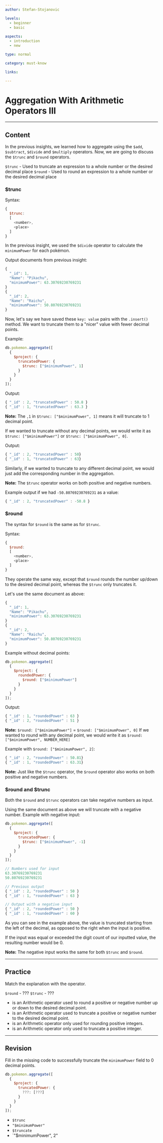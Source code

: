 ```yaml
---
author: Stefan-Stojanovic

levels:
  - beginner
  - basic
  
aspects:
  - introduction
  - new

type: normal

category: must-know

links:
  
---
```

# Aggregation With Arithmetic Operators III
---
## Content

In the previous insights, we learned how to aggregate using the `$add`, `$subtract`, `$divide` and `$multiply` operators. Now, we are going to discuss the `$trunc` and `$round` operators.

`$trunc` - Used to truncate an expression to a whole number or the desired decimal place 
`$round` - Used to round an expression to a whole number or the desired decimal place

### $trunc

Syntax:
```javascript
{ 
  $trunc:  
  [ 
    <number>, 
    <place>
  ] 
}
```

In the previous insight, we used the `$divide` operator to calculate the `minimumPower` for each pokémon.

Output documents from previous insight:
```javascript
{ 
  "_id": 1,
  "Name": "Pikachu", 
  "minimumPower": 63.30769230769231 
}
{ 
  "_id": 2, 
  "Name": "Raichu", 
  "minimumPower": 50.80769230769231 
}
```

Now, let's say we have saved these `key: value` pairs with the `.insert()` method. We want to truncate them to a "nicer" value with fewer decimal points.

Example:
```javascript
db.pokemon.aggregate([
  {
    $project: {
      truncatedPower: {
        $trunc: ["$minimumPower", 1]
      }
    }
  }
]);
```

Output:
```javascript
{ "_id" : 2, "truncatedPower" : 50.8 }
{ "_id" : 1, "truncatedPower" : 63.3 }
```
**Note:** The `,1` in `$trunc: ["$minimumPower", 1]` means it will truncate to 1 decimal point.

If we wanted to truncate without any decimal points, we would write it as `$trunc: ["$minimumPower"]`  or `$trunc: ["$minimumPower", 0]`.

Output:
```javascript
{ "_id" : 2, "truncatedPower" : 50}
{ "_id" : 1, "truncatedPower" : 63}
```

Similarly, if we wanted to truncate to any different decimal point, we would just add the corresponding number in the aggregation.

**Note:** The `$trunc` operator works on both positive and negative numbers.

Example output if we had `-50.80769230769231` as a value:
```javascript
{ "_id" : 2, "truncatedPower" : -50.8 }
```

### $round

The syntax for `$round` is the same as for `$trunc`. 

Syntax:
```javascript
{ 
  $round:  
  [ 
    <number>, 
    <place>
  ] 
}
```
They operate the same way, except that `$round` rounds the number up/down to the desired decimal point, whereas the `$trunc` only truncates it.

Let's use the same document as above:
```javascript
{ 
  "_id": 1,
  "Name": "Pikachu", 
  "minimumPower": 63.30769230769231 
}
{ 
  "_id": 2, 
  "Name": "Raichu", 
  "minimumPower": 50.80769230769231 
}
```

Example without decimal points:
```javascript
db.pokemon.aggregate([
  {
    $project: {
      roundedPower: {
        $round: ["$minimumPower"]
      }
    }
  }
]);
```
Output:
```javascript
{ "_id" : 1, "roundedPower" : 63 }
{ "_id" : 2, "roundedPower" : 51 }
```
**Note:** `$round: ["$minimumPower"]` = `$round: ["$minimumPower", 0]` 
If we wanted to round with any decimal point, we would write it as `$round: ["$minimumPower", NUMBER_HERE]` 

Example with `$round: ["$minimumPower", 2]`:
```javascript
{ "_id" : 2, "roundedPower" : 50.81}
{ "_id" : 1, "roundedPower" : 63.31}
```

**Note:** Just like the `$trunc` operator, the `$round` operator also works on both positive and negative numbers.

### $round and $trunc

Both the `$round` and `$trunc` operators can take negative numbers as input.

Using the same document as above we will truncate with a negative number.
Example with negative input:
```javascript
db.pokemon.aggregate([
  {
    $project: {
      truncatedPower: {
        $trunc: ["$minimumPower", -1]
      }
    }
  }
]);
```

```javascript
// Numbers used for input
63.30769230769231 
50.80769230769231 

// Previous output
{ "_id" : 2, "roundedPower" : 50 }
{ "_id" : 1, "roundedPower" : 63 }

// Output with a negative input
{ "_id" : 2, "roundedPower" : 50 }
{ "_id" : 1, "roundedPower" : 60 }
```

As you can see in the example above, the value is truncated starting from the left of the decimal, as opposed to the right when the input is positive.

If the input was equal or exceeded the digit count of our inputted value, the resulting number would be 0.

**Note:** The negative input works the same for both `$trunc` and `$round`.

---
## Practice

Match the explanation with the operator.

`$round` - ???
`$trunc` - ???

* is an Arithmetic operator used to round a positive or negative number up or down to the desired decimal point.
* is an Arithmetic operator used to truncate a positive or negative number to the desired decimal point.
* is an Arithmetic operator only used for rounding positive integers. 
* is an Arithmetic operator only used to truncate a positive integer.

---
## Revision

Fill in the missing code to successfully truncate the `minimumPower` field to 0 decimal points.

```javascript
db.pokemon.aggregate([
  {
    $project: {
      truncatedPower: {
        ???: [???]
      }
    }
  }
]);
```

* `$trunc`
* `"$minimumPower"`
* `$truncate `
* `"$minimumPower", 2"
